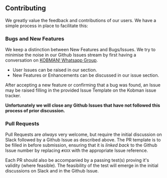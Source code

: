 ## Contributing

We greatly value the feedback and contributions of our users. We have a simple process in place to facilitate this:

### Bugs and New Features

We keep a distinction between New Features and Bugs/Issues. We try to minimise the noise in our Github Issues stream by first having a conversation on [KOBMAN! Whatsapp Group](https://chat.whatsapp.com/El6d3aAc6pYLEDEdQPVABY).

- User Issues can be raised in our section.
- New Features or Enhancements can be discussed in our issue section.

After accepting a new feature or confirming that a bug was found, an Issue may be raised filling in the provided Issue Template on the Kobman issue tracker.

**Unfortunately we will close any Github Issues that have not followed this process of prior discussion.**

### Pull Requests

Pull Requests are _always_ very welcome, but require the initial discussion on Slack followed by a Github Issue as described above. The PR template is to be filled in before submission, ensuring that it is _linked back_ to the Github Issue number by replacing `#XXX` with the appropriate Issue reference.

Each PR should also be accompanied by a passing test(s) proving it's validity (where feasible). The feasibility of the test will emerge in the initial discussions on Slack and in the Github Issue.
